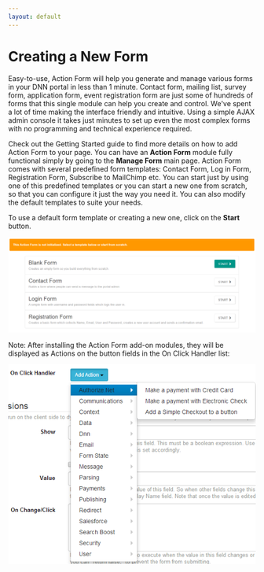 ```yaml
---
layout: default
---
```


# Creating a New Form

Easy-to-use, Action Form will help you generate and manage various forms in your DNN portal in less than 1 minute. Contact form, mailing list, survey form, application form, event registration form are just some of hundreds of forms that this single module can help you create and control. We've spent a lot of time making the interface friendly and intuitive. Using a simple AJAX admin console it takes just minutes to set up even the most complex forms with no programming and technical experience required.

Check out the Getting Started guide to find more details on how to add Action Form to your page. You can have an <b>Action Form</b> module fully functional simply by going to the <b>Manage Form</b> main page. Action Form comes with several predefined form templates: Contact Form, Log in Form, Registration Form, Subscribe to MailChimp etc. You can start just by using one of this predefined templates or you can start a new one from scratch, so that you can configure it just the way you need it. You can also modify the default templates to suite your needs.

To use a default form template or creating a new one, click on the <b>Start</b> button.

![addnew](/action-form/assets/addnew.png "addnew")

Note: After installing the Action Form add-on modules, they will be displayed as Actions on the button fields in the On Click Handler list:

![handler](/action-form/assets/handler.png "handler")